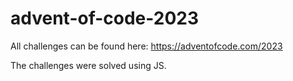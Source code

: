 # advent-of-code-2023

All challenges can be found here:
https://adventofcode.com/2023

The challenges were solved using JS.
